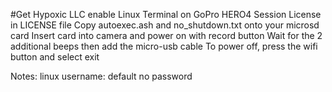 #Get Hypoxic LLC enable Linux Terminal on GoPro HERO4 Session
License in LICENSE file
Copy autoexec.ash and no_shutdown.txt onto your microsd card
Insert card into camera and power on with record button
Wait for the 2 additional beeps then add the micro-usb cable
To power off, press the wifi button and select exit

Notes:
linux username: default
no password

